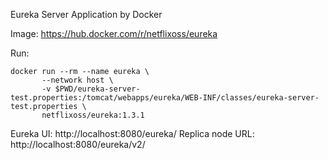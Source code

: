 Eureka Server Application by Docker 

Image: https://hub.docker.com/r/netflixoss/eureka

Run:
```
docker run --rm --name eureka \
       --network host \
       -v $PWD/eureka-server-test.properties:/tomcat/webapps/eureka/WEB-INF/classes/eureka-server-test.properties \
       netflixoss/eureka:1.3.1
```

Eureka UI: http://localhost:8080/eureka/
Replica node URL: http://localhost:8080/eureka/v2/